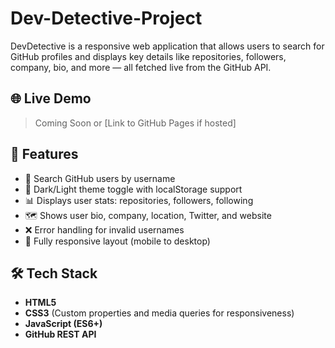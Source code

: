 # Dev-Detective-Project

DevDetective is a responsive web application that allows users to search for GitHub profiles and displays key details like repositories, followers, company, bio, and more — all fetched live from the GitHub API.


## 🌐 Live Demo

> Coming Soon or [Link to GitHub Pages if hosted]

## 📌 Features

- 🔎 Search GitHub users by username
- 🌙 Dark/Light theme toggle with localStorage support
- 📊 Displays user stats: repositories, followers, following
- 🗺️ Shows user bio, company, location, Twitter, and website
- ❌ Error handling for invalid usernames
- 📱 Fully responsive layout (mobile to desktop)

## 🛠️ Tech Stack

- **HTML5**
- **CSS3** (Custom properties and media queries for responsiveness)
- **JavaScript (ES6+)**
- **GitHub REST API**

